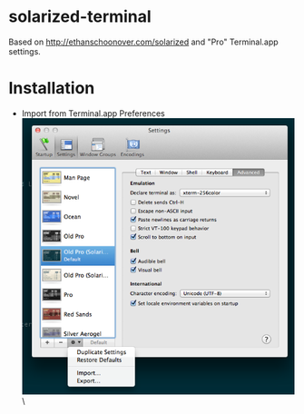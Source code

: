 solarized-terminal
==================

Based on http://ethanschoonover.com/solarized
and "Pro" Terminal.app settings.

Installation
============
- Import from Terminal.app Preferences
![terminal preferences](https://github.com/mrc/solarized-terminal/raw/master/img/terminal-preferences.png)\

